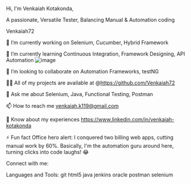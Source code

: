 Hi, I'm Venkaiah Kotakonda,

A passionate, Versatile Tester, Balancing Manual & Automation
coding

Venkaiah72

🔭 I’m currently working on Selenium, Cucumber, Hybrid Framework

🌱 I’m currently learning Continuous Integration, Framework Designing, API Automation                             ![image](https://github.com/user-attachments/assets/bd6aab94-8584-4ac6-954a-da5f7faaa148)


👯 I’m looking to collaborate on Automation Frameworks, testNG

👨‍💻 All of my projects are available at @https://github.com/Venkaiah72

💬 Ask me about Selenium, Java, Functional Testing, Postman

📫 How to reach me venkaiah.k119@gmail.com

📄 Know about my experiences https://www.linkedin.com/in/venkaiah-kotakonda

⚡ Fun fact Office hero alert: I conquered two billing web apps, cutting manual work by 60%. Basically, I'm the automation guru around here, turning clicks into code laughs! 😂

Connect with me:


Languages and Tools:
git html5 java jenkins oracle postman selenium


